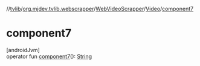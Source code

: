 //[tvlib](../../../../index.md)/[org.mjdev.tvlib.webscrapper](../../index.md)/[WebVideoScrapper](../index.md)/[Video](index.md)/[component7](component7.md)

# component7

[androidJvm]\
operator fun [component7](component7.md)(): [String](https://kotlinlang.org/api/latest/jvm/stdlib/kotlin/-string/index.html)
